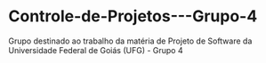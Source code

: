 # Controle-de-Projetos---Grupo-4
Grupo destinado ao trabalho da matéria de Projeto de Software da Universidade Federal de Goiás (UFG) - Grupo 4
